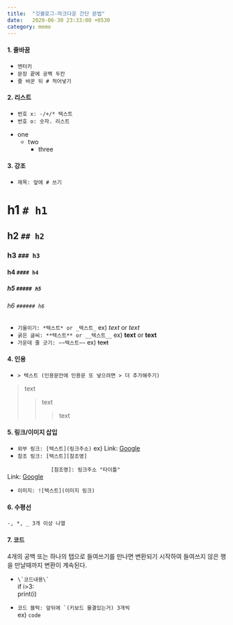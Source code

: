 ```yaml
---
title:  "깃블로그-마크다운 간단 문법"
date:   2020-06-30 23:33:00 +0530
category: memo
---
```


#### 1. 줄바꿈
  - ```엔터키```
  - ```문장 끝에 공백 두칸```
  - ```줄 바꾼 뒤 # 적어넣기```

#### 2. 리스트
  - ```번호 x: -/+/* 텍스트```
  - ```번호 o: 숫자. 리스트```
* one
   * two
      * three 

#### 3. 강조
  - ```제목: 앞에 # 쓰기```
  # h1 ```# h1```
  ## h2 ```## h2```
  ### h3 ```### h3```
  #### h4 ```#### h4```
  ##### h5 ```##### h5```
  ###### h6 ```###### h6```
  - ```기울이기: *텍스트* or _텍스트_``` ex) *text* or _text_
  - ```굵은 글씨: **텍스트** or __텍스트__``` ex) **text** or __text__
  - ```가운데 줄 긋기: ~~텍스트~~``` ex) ~~text~~
  
#### 4. 인용
  - ```> 텍스트 (인용문안에 인용문 또 넣으려면 > 더 추가해주기)```
> text
> > text
> > > text
  
#### 5. 링크/이미지 삽입
  - ```외부 링크: [텍스트](링크주소)``` ex) Link: [Google](https://google.com, "google link")  
  - ```참조 링크: [텍스트][참조명]```
  
```               [참조명]: 링크주소 "타이틀" ```   
Link: [Google][googlelink]

[googlelink]: https://google.com "Go google" 
  - ```이미지: ![텍스트](이미지 링크)```
  
#### 6. 수평선  
  ```-, *, _ 3개 이상 나열```
  
#### 7. 코드
4개의 공백 또는 하나의 탭으로 들여쓰기를 만나면 변환되기 시작하여 들여쓰지 않은 행을 만날때까지 변환이 계속된다.
  - ```\`코드내용\` ```  
  if i>3:  
    print(i)
    
  - ```코드 블럭: 앞뒤에 `(키보드 물결있는거) 3개씩 ```  
  ex) ```code```


